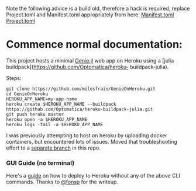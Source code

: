 
Note the following advice is a build old, therefore a hack is required, replace Project.toml and Manifest.toml appropriately from here:
[Manifest.toml](https://github.com/TobiasSkovgaardJepsen/genie-webapp/blob/master/Manifest.toml)
[Project.toml](https://github.com/TobiasSkovgaardJepsen/genie-webapp/blob/master/Project.toml)


# Commence normal documentation:

This project hosts a minimal [Genie.jl](https://github.com/GenieFramework/Genie.jl) web app on Heroku using a [julia buildpack](https://github.com/Optomatica/heroku-
buildpack-julia).


Steps:
```
git clone https://github.com/milesfrain/GenieOnHeroku.git
cd GenieOnHeroku
HEROKU_APP_NAME=my-app-name
heroku create $HEROKU_APP_NAME --buildpack https://github.com/Optomatica/heroku-buildpack-julia.git
git push heroku master
heroku open -a $HEROKU_APP_NAME
heroku logs -tail -a $HEROKU_APP_NAME
```

I was previously attempting to host on heroku by uploading docker containers, but encountered lots of issues. Moved that troubleshooting effort to a [separate branch](https://github.com/milesfrain/GenieOnHeroku/tree/dockerfile) in this repo.

### GUI Guide (no terminal)

Here's a [guide](https://gist.github.com/fonsp/38965d7595a5d1060e27d6ca2084778d) on how to deploy to Heroku without any of the above CLI commands. Thanks to [@fonsp](https://github.com/fonsp) for the writeup.

